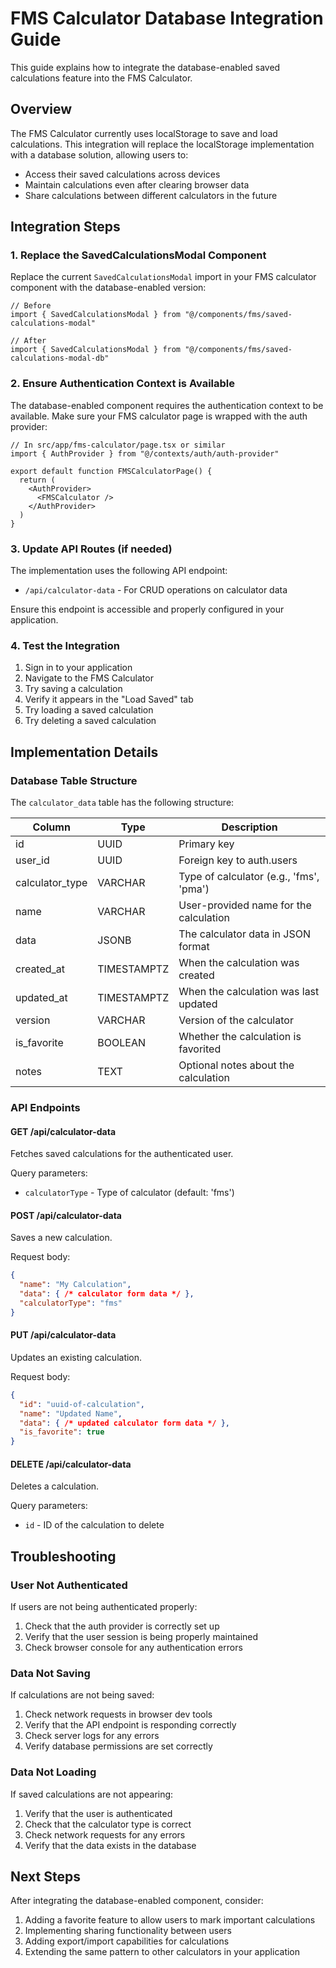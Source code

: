 # FMS Calculator Database Integration Guide

This guide explains how to integrate the database-enabled saved calculations feature into the FMS Calculator.

## Overview

The FMS Calculator currently uses localStorage to save and load calculations. This integration will replace the localStorage implementation with a database solution, allowing users to:

- Access their saved calculations across devices
- Maintain calculations even after clearing browser data
- Share calculations between different calculators in the future

## Integration Steps

### 1. Replace the SavedCalculationsModal Component

Replace the current `SavedCalculationsModal` import in your FMS calculator component with the database-enabled version:

```tsx
// Before
import { SavedCalculationsModal } from "@/components/fms/saved-calculations-modal"

// After
import { SavedCalculationsModal } from "@/components/fms/saved-calculations-modal-db"
```

### 2. Ensure Authentication Context is Available

The database-enabled component requires the authentication context to be available. Make sure your FMS calculator page is wrapped with the auth provider:

```tsx
// In src/app/fms-calculator/page.tsx or similar
import { AuthProvider } from "@/contexts/auth/auth-provider"

export default function FMSCalculatorPage() {
  return (
    <AuthProvider>
      <FMSCalculator />
    </AuthProvider>
  )
}
```

### 3. Update API Routes (if needed)

The implementation uses the following API endpoint:
- `/api/calculator-data` - For CRUD operations on calculator data

Ensure this endpoint is accessible and properly configured in your application.

### 4. Test the Integration

1. Sign in to your application
2. Navigate to the FMS Calculator
3. Try saving a calculation
4. Verify it appears in the "Load Saved" tab
5. Try loading a saved calculation
6. Try deleting a saved calculation

## Implementation Details

### Database Table Structure

The `calculator_data` table has the following structure:

| Column          | Type        | Description                                |
|-----------------|-------------|--------------------------------------------|
| id              | UUID        | Primary key                                |
| user_id         | UUID        | Foreign key to auth.users                  |
| calculator_type | VARCHAR     | Type of calculator (e.g., 'fms', 'pma')    |
| name            | VARCHAR     | User-provided name for the calculation     |
| data            | JSONB       | The calculator data in JSON format         |
| created_at      | TIMESTAMPTZ | When the calculation was created           |
| updated_at      | TIMESTAMPTZ | When the calculation was last updated      |
| version         | VARCHAR     | Version of the calculator                  |
| is_favorite     | BOOLEAN     | Whether the calculation is favorited       |
| notes           | TEXT        | Optional notes about the calculation       |

### API Endpoints

#### GET /api/calculator-data

Fetches saved calculations for the authenticated user.

Query parameters:
- `calculatorType` - Type of calculator (default: 'fms')

#### POST /api/calculator-data

Saves a new calculation.

Request body:
```json
{
  "name": "My Calculation",
  "data": { /* calculator form data */ },
  "calculatorType": "fms"
}
```

#### PUT /api/calculator-data

Updates an existing calculation.

Request body:
```json
{
  "id": "uuid-of-calculation",
  "name": "Updated Name",
  "data": { /* updated calculator form data */ },
  "is_favorite": true
}
```

#### DELETE /api/calculator-data

Deletes a calculation.

Query parameters:
- `id` - ID of the calculation to delete

## Troubleshooting

### User Not Authenticated

If users are not being authenticated properly:
1. Check that the auth provider is correctly set up
2. Verify that the user session is being properly maintained
3. Check browser console for any authentication errors

### Data Not Saving

If calculations are not being saved:
1. Check network requests in browser dev tools
2. Verify that the API endpoint is responding correctly
3. Check server logs for any errors
4. Verify database permissions are set correctly

### Data Not Loading

If saved calculations are not appearing:
1. Verify that the user is authenticated
2. Check that the calculator type is correct
3. Check network requests for any errors
4. Verify that the data exists in the database

## Next Steps

After integrating the database-enabled component, consider:

1. Adding a favorite feature to allow users to mark important calculations
2. Implementing sharing functionality between users
3. Adding export/import capabilities for calculations
4. Extending the same pattern to other calculators in your application